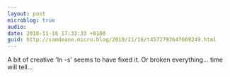 ```yaml
---
layout: post
microblog: true
audio: 
date: 2010-11-16 17:33:33 +0100
guid: http://samdeane.micro.blog/2010/11/16/t4572793647669249.html
---
```

A bit of creative 'ln -s' seems to have fixed it. Or broken everything... time will tell...
